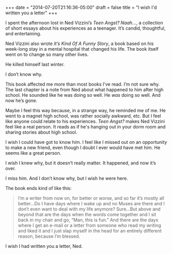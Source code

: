 +++
date = "2014-07-20T21:16:36-05:00"
draft = false
title = "I wish I'd written you a letter"
+++

I spent the afternoon lost in Ned Vizzini’s *Teen Angst? Naah…*, a collection of short essays about his experiences as a teenager. It’s candid, thoughtful, and entertaining.

<span class="more">

Ned Vizzini also wrote *It’s Kind Of A Funny Story*, a book based on his week-long stay in a mental hospital that changed his life. The book itself went on to change so many other lives.

He killed himself last winter.

I don’t know why.

This book affected me more than most books I’ve read. I’m not sure why. The last chapter is a note from Ned about what happened to him after high school. He sounded like he was doing so well. He *was* doing so well. And now he’s gone.

Maybe I feel this way because, in a strange way, he reminded me of me. He went to a magnet high school, was rather socially awkward, etc. But I feel like anyone could relate to his experiences. *Teen Angst?* makes Ned Vizzini feel like a real person. It reads as if he's hanging out in your dorm room and sharing stories about high school.

I wish I could have got to know him. I feel like I missed out on an opportunity to make a new friend, even though I doubt I ever would have met him. He seems like a great person.

I wish I knew why, but it doesn’t really matter. It happened, and now it’s over.

I miss him. And I don’t know why, but I wish he were here.

The book ends kind of like this:

> I’m a writer from now on, for better or worse, and so far it’s  mostly all better…Do I have days where I wake up and no Muses are there and I don’t even want to deal with my life anymore? Sure…But above and beyond that are the days when the words come together and I sit back in my chair and go, “Man, this is fun.” And there are the days where I get an e-mail or a letter from someone who read my writing and liked it and I just slap myself in the head for an entirely different reason, because I’m blessed.

I wish I had written you a letter, Ned.
